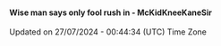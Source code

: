 #### Wise man says only fool rush in - McKidKneeKaneSir
Updated on 27/07/2024 - 00:44:34 (UTC) Time Zone
